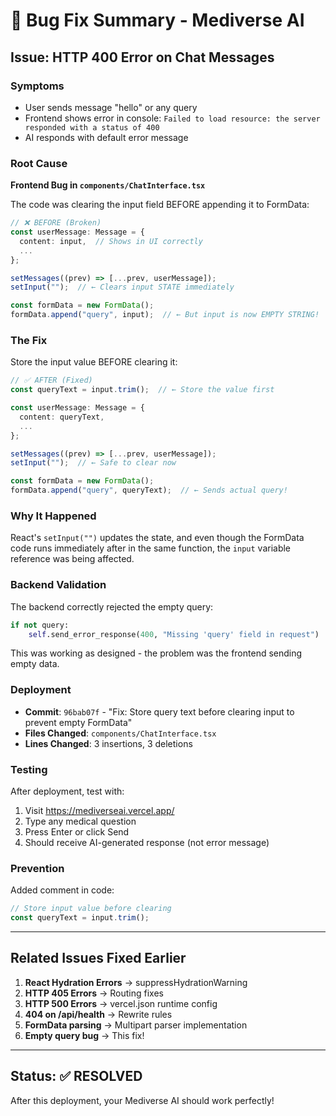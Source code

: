 # 🐛 Bug Fix Summary - Mediverse AI

## Issue: HTTP 400 Error on Chat Messages

### Symptoms
- User sends message "hello" or any query
- Frontend shows error in console: `Failed to load resource: the server responded with a status of 400`
- AI responds with default error message

### Root Cause
**Frontend Bug in `components/ChatInterface.tsx`**

The code was clearing the input field BEFORE appending it to FormData:

```typescript
// ❌ BEFORE (Broken)
const userMessage: Message = {
  content: input,  // Shows in UI correctly
  ...
};

setMessages((prev) => [...prev, userMessage]);
setInput("");  // ← Clears input STATE immediately

const formData = new FormData();
formData.append("query", input);  // ← But input is now EMPTY STRING!
```

### The Fix
Store the input value BEFORE clearing it:

```typescript
// ✅ AFTER (Fixed)
const queryText = input.trim();  // ← Store the value first

const userMessage: Message = {
  content: queryText,
  ...
};

setMessages((prev) => [...prev, userMessage]);
setInput("");  // ← Safe to clear now

const formData = new FormData();
formData.append("query", queryText);  // ← Sends actual query!
```

### Why It Happened
React's `setInput("")` updates the state, and even though the FormData code runs immediately after in the same function, the `input` variable reference was being affected.

### Backend Validation
The backend correctly rejected the empty query:
```python
if not query:
    self.send_error_response(400, "Missing 'query' field in request")
```

This was working as designed - the problem was the frontend sending empty data.

### Deployment
- **Commit**: `96bab07f` - "Fix: Store query text before clearing input to prevent empty FormData"
- **Files Changed**: `components/ChatInterface.tsx`
- **Lines Changed**: 3 insertions, 3 deletions

### Testing
After deployment, test with:
1. Visit https://mediverseai.vercel.app/
2. Type any medical question
3. Press Enter or click Send
4. Should receive AI-generated response (not error message)

### Prevention
Added comment in code:
```typescript
// Store input value before clearing
const queryText = input.trim();
```

---

## Related Issues Fixed Earlier

1. **React Hydration Errors** → suppressHydrationWarning
2. **HTTP 405 Errors** → Routing fixes
3. **HTTP 500 Errors** → vercel.json runtime config
4. **404 on /api/health** → Rewrite rules
5. **FormData parsing** → Multipart parser implementation
6. **Empty query bug** → This fix!

---

## Status: ✅ RESOLVED

After this deployment, your Mediverse AI should work perfectly!
